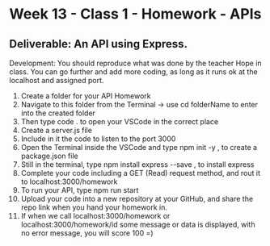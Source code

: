 <h1>Week 13 - Class 1 - Homework - APIs</h1>

<h2>Deliverable: An API using Express.</h2>
<p>Development: You should reproduce what was done by the teacher Hope in class. You can go further and add more
coding, as long as it runs ok at the localhost and assigned port.
</p>
<ol>
  <li>Create a folder for your API Homework
</li>
    <li>Navigate to this folder from the Terminal -> use cd folderName to enter into the created folder
</li>
  <li>Then type code . to open your VSCode in the correct place
</li>
  <li>Create a server.js file
</li>
  <li>Include in it the code to listen to the port 3000
</li>
  <li>Open the Terminal inside the VSCode and type npm init -y , to create a package.json file
</li>
  <li>Still in the terminal, type npm install express --save , to install express
</li>
  <li>Complete your code including a GET (Read) request method, and rout it to localhost:3000/homework
</li>
  <li>To run your API, type npm run start
</li>
  <li>Upload your code into a new repository at your GitHub, and share the repo link when you hand your homework in.
</li>
<li>If when we call localhost:3000/homework or localhost:3000/homework/id some message or data is displayed,
with no error message, you will score 100 =)</li>
</ol>

